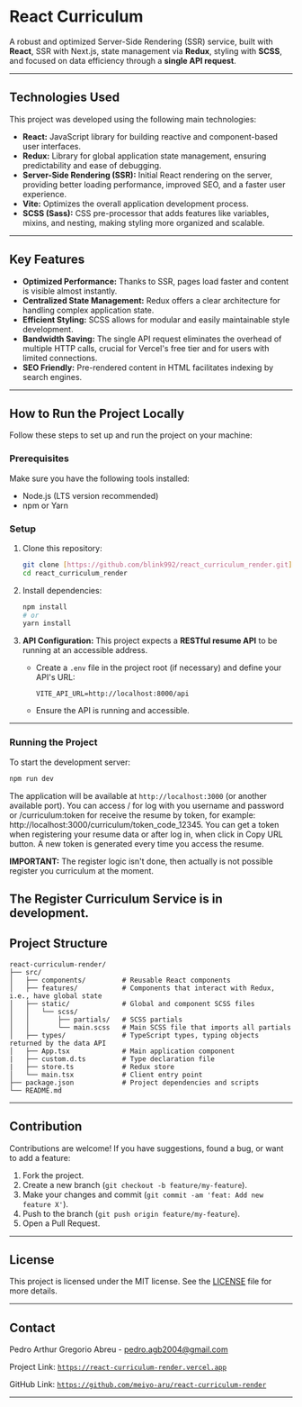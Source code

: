 # React Curriculum

A robust and optimized Server-Side Rendering (SSR) service, built with **React**, SSR with Next.js, state management via **Redux**, styling with **SCSS**, and focused on data efficiency through a **single API request**.

---

## Technologies Used

This project was developed using the following main technologies:

* **React:** JavaScript library for building reactive and component-based user interfaces.
* **Redux:** Library for global application state management, ensuring predictability and ease of debugging.
* **Server-Side Rendering (SSR):** Initial React rendering on the server, providing better loading performance, improved SEO, and a faster user experience.
* **Vite:** Optimizes the overall application development process.
* **SCSS (Sass):** CSS pre-processor that adds features like variables, mixins, and nesting, making styling more organized and scalable.

---

## Key Features

* **Optimized Performance:** Thanks to SSR, pages load faster and content is visible almost instantly.
* **Centralized State Management:** Redux offers a clear architecture for handling complex application state.
* **Efficient Styling:** SCSS allows for modular and easily maintainable style development.
* **Bandwidth Saving:** The single API request eliminates the overhead of multiple HTTP calls, crucial for Vercel's free tier and for users with limited connections.
* **SEO Friendly:** Pre-rendered content in HTML facilitates indexing by search engines.

---

## How to Run the Project Locally

Follow these steps to set up and run the project on your machine:

### Prerequisites

Make sure you have the following tools installed:

* Node.js (LTS version recommended)
* npm or Yarn

### Setup

1.  Clone this repository:
    ```bash
    git clone [https://github.com/blink992/react_curriculum_render.git](https://github.com/blink992/react_curriculum_render.git)
    cd react_curriculum_render
    ```
2.  Install dependencies:
    ```bash
    npm install
    # or
    yarn install
    ```
3.  **API Configuration:**
    This project expects a **RESTful resume API** to be running at an accessible address.

    * Create a `.env` file in the project root (if necessary) and define your API's URL:
        ```
        VITE_API_URL=http://localhost:8000/api
        ```
    * Ensure the API is running and accessible.

---

### Running the Project

To start the development server:

```bash
npm run dev
````

The application will be available at `http://localhost:3000` (or another available port).
You can access / for log with you username and password or /curriculum:token for receive the resume by token, for example: http://localhost:3000/curriculum/token_code_12345.
You can get a token when registering your resume data or after log in, when click in Copy URL button. A new token is generated every time you access the resume.

**IMPORTANT:** The register logic isn't done, then actually is not possible register you curriculum at the moment.

The Register Curriculum Service is in development.
-----

## Project Structure

```
react-curriculum-render/
├── src/
│   ├── components/         # Reusable React components
│   ├── features/           # Components that interact with Redux, i.e., have global state
│   ├── static/             # Global and component SCSS files
│   │   └── scss/
│   │       ├── partials/   # SCSS partials
│   │       └── main.scss   # Main SCSS file that imports all partials
│   ├── types/              # TypeScript types, typing objects returned by the data API
│   ├── App.tsx             # Main application component
|   ├── custom.d.ts         # Type declaration file
|   ├── store.ts            # Redux store
│   └── main.tsx            # Client entry point
├── package.json            # Project dependencies and scripts
└── README.md
```

-----

## Contribution

Contributions are welcome\! If you have suggestions, found a bug, or want to add a feature:

1.  Fork the project.
2.  Create a new branch (`git checkout -b feature/my-feature`).
3.  Make your changes and commit (`git commit -am 'feat: Add new feature X'`).
4.  Push to the branch (`git push origin feature/my-feature`).
5.  Open a Pull Request.

-----

## License

This project is licensed under the MIT license. See the [LICENSE](./LICENSE.md) file for more details.

-----

## Contact

Pedro Arthur Gregorio Abreu - [pedro.agb2004@gmail.com](mailto:pedro.agb2004@gmail.com)

Project Link: [`https://react-curriculum-render.vercel.app`](https://react-curriculum-render.vercel.app)

GitHub Link: [`https://github.com/meiyo-aru/react-curriculum-render`](https://github.com/meiyo-aru/react-curriculum-render)

-----


